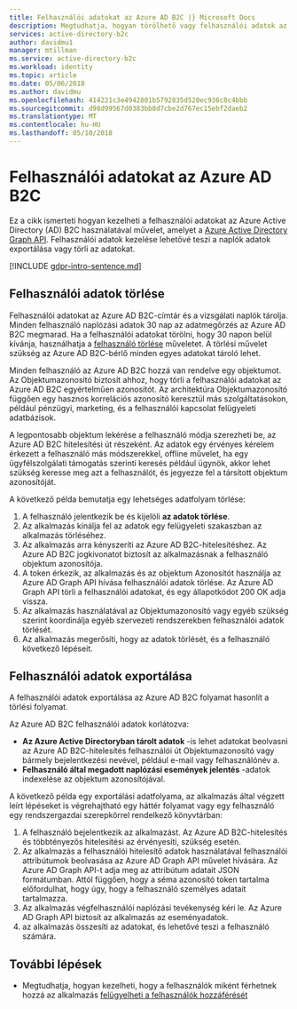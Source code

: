 ```yaml
---
title: Felhasználói adatokat az Azure AD B2C |} Microsoft Docs
description: Megtudhatja, hogyan törölhető vagy felhasználói adatok az Azure AD B2C exportálása.
services: active-directory-b2c
author: davidmu1
manager: mtillman
ms.service: active-directory-b2c
ms.workload: identity
ms.topic: article
ms.date: 05/06/2018
ms.author: davidmu
ms.openlocfilehash: 414221c3e4942801b5792835d520ec936c8c4bbb
ms.sourcegitcommit: d98d99567d0383bb8d7cbe2d767ec15ebf2daeb2
ms.translationtype: MT
ms.contentlocale: hu-HU
ms.lasthandoff: 05/10/2018
---
```

# <a name="manage-user-data-in-azure-ad-b2c"></a>Felhasználói adatokat az Azure AD B2C

 Ez a cikk ismerteti hogyan kezelheti a felhasználói adatokat az Azure Active Directory (AD) B2C használatával művelet, amelyet a [Azure Active Directory Graph API](https://msdn.microsoft.com/en-us/library/azure/ad/graph/api/api-catalog). Felhasználói adatok kezelése lehetővé teszi a naplók adatok exportálása vagy törli az adatokat.

[!INCLUDE [gdpr-intro-sentence.md](../../includes/gdpr-intro-sentence.md)]

## <a name="delete-user-data"></a>Felhasználói adatok törlése

Felhasználói adatokat az Azure AD B2C-címtár és a vizsgálati naplók tárolja. Minden felhasználó naplózási adatok 30 nap az adatmegőrzés az Azure AD B2C megmarad. Ha a felhasználói adatokat törölni, hogy 30 napon belül kívánja, használhatja a [felhasználó törlése](https://msdn.microsoft.com/library/azure/ad/graph/api/users-operations#DeleteUser) műveletet. A törlési művelet szükség az Azure AD B2C-bérlő minden egyes adatokat tároló lehet. 

Minden felhasználó az Azure AD B2C hozzá van rendelve egy objektumot. Az Objektumazonosító biztosít ahhoz, hogy törli a felhasználói adatokat az Azure AD B2C egyértelműen azonosítót.  Az architektúra Objektumazonosító függően egy hasznos korrelációs azonosító keresztül más szolgáltatásokon, például pénzügyi, marketing, és a felhasználói kapcsolat felügyeleti adatbázisok.  

A legpontosabb objektum lekérése a felhasználó módja szerezheti be, az Azure AD B2C hitelesítési út részeként.  Az adatok egy érvényes kérelem érkezett a felhasználó más módszerekkel, offline művelet, ha egy ügyfélszolgálati támogatás szerinti keresés például ügynök, akkor lehet szükség keresse meg azt a felhasználót, és jegyezze fel a társított objektum azonosítóját. 

A következő példa bemutatja egy lehetséges adatfolyam törlése:

1. A felhasználó jelentkezik be és kijelöli **az adatok törlése**.
2. Az alkalmazás kínálja fel az adatok egy felügyeleti szakaszban az alkalmazás törléséhez.
3. Az alkalmazás arra kényszeríti az Azure AD B2C-hitelesítéshez. Az Azure AD B2C jogkivonatot biztosít az alkalmazásnak a felhasználó objektum azonosítója. 
4. A token érkezik, az alkalmazás és az objektum Azonosítót használja az Azure AD Graph API hívása felhasználói adatok törlése. Az Azure AD Graph API törli a felhasználói adatokat, és egy állapotkódot 200 OK adja vissza.
5. Az alkalmazás használatával az Objektumazonosító vagy egyéb szükség szerint koordinálja egyéb szervezeti rendszerekben felhasználói adatok törlését.
6. Az alkalmazás megerősíti, hogy az adatok törlését, és a felhasználó következő lépéseit.

## <a name="export-customer-data"></a>Felhasználói adatok exportálása

A felhasználói adatok exportálása az Azure AD B2C folyamat hasonlít a törlési folyamat.

Az Azure AD B2C felhasználói adatok korlátozva:

- **Az Azure Active Directoryban tárolt adatok** -is lehet adatokat beolvasni az Azure AD B2C-hitelesítés felhasználói út Objektumazonosító vagy bármely bejelentkezési nevével, például e-mail vagy felhasználónév a.  
- **Felhasználó által megadott naplózási események jelentés** -adatok indexelése az objektum azonosítójával.

A következő példa egy exportálási adatfolyama, az alkalmazás által végzett leírt lépéseket is végrehajtható egy háttér folyamat vagy egy felhasználó egy rendszergazdai szerepkörrel rendelkező könyvtárban:

1. A felhasználó bejelentkezik az alkalmazást. Az Azure AD B2C-hitelesítés és többtényezős hitelesítési az érvényesíti, szükség esetén.
2. Az alkalmazás a felhasználói hitelesítő adatok használatával felhasználói attribútumok beolvasása az Azure AD Graph API művelet hívására. Az Azure AD Graph API-t adja meg az attribútum adatait JSON formátumban. Attól függően, hogy a séma azonosító token tartalma előfordulhat, hogy úgy, hogy a felhasználó személyes adatait tartalmazza.
3. Az alkalmazás végfelhasználói naplózási tevékenység kéri le. Az Azure AD Graph API biztosít az alkalmazás az eseményadatok.
4. az alkalmazás összesíti az adatokat, és lehetővé teszi a felhasználó számára.

## <a name="next-steps"></a>További lépések

- Megtudhatja, hogyan kezelheti, hogy a felhasználók miként férhetnek hozzá az alkalmazás [felügyelheti a felhasználók hozzáférését](manage-user-access.md)




